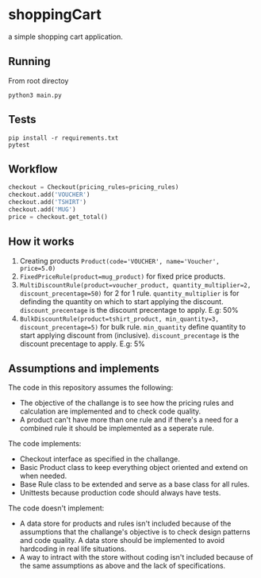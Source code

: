 # shoppingCart
 a simple shopping cart application.

Running
-------
From root directoy

```shell
python3 main.py
```

Tests
-----
```shell
pip install -r requirements.txt
pytest
```

Workflow
--------
```python
checkout = Checkout(pricing_rules=pricing_rules)
checkout.add('VOUCHER')
checkout.add('TSHIRT')
checkout.add('MUG')
price = checkout.get_total()
```

How it works
-----------
1. Creating products `Product(code='VOUCHER', name='Voucher', price=5.0)`
2. `FixedPriceRule(product=mug_product)` for fixed price products.
3. `MultiDiscountRule(product=voucher_product, quantity_multiplier=2, discount_precentage=50)` for 2 for 1 rule. `quantity_multiplier` is for definding the quantity on which to start applying the discount. `discount_precentage` is the discount precentage to apply. E.g: 50%
4. `BulkDiscountRule(product=tshirt_product, min_quantity=3, discount_precentage=5)` for bulk rule. `min_quantity` define quantity to start applying discount from (inclusive). `discount_precentage` is the discount precentage to apply. E.g: 5%


Assumptions and implements
--------------------------
The code in this repository assumes the following:

* The objective of the challange is to see how the pricing rules and calculation are implemented and to check code quality.
* A product can't have more than one rule and if there's a need for a combined rule it should be implemented as a seperate rule.


The code implements:
* Checkout interface as specified in the challange.
* Basic Product class to keep everything object oriented and extend on when needed.
* Base Rule class to be extended and serve as a base class for all rules.
* Unittests because production code should always have tests.


The code doesn't implement:
* A data store for products and rules isn't included because of the assumptions that the challange's objective is to check design patterns and code quality. A data store should be implemented to avoid hardcoding in real life situations.
* A way to intract with the store without coding isn't included because of the same assumptions as above and the lack of specifications.
